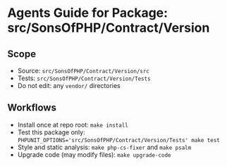 # Agents Guide for Package: src/SonsOfPHP/Contract/Version

## Scope

- Source: `src/SonsOfPHP/Contract/Version/src`
- Tests: `src/SonsOfPHP/Contract/Version/Tests`
- Do not edit: any `vendor/` directories

## Workflows

- Install once at repo root: `make install`
- Test this package only: `PHPUNIT_OPTIONS='src/SonsOfPHP/Contract/Version/Tests' make test`
- Style and static analysis: `make php-cs-fixer` and `make psalm`
- Upgrade code (may modify files): `make upgrade-code`

